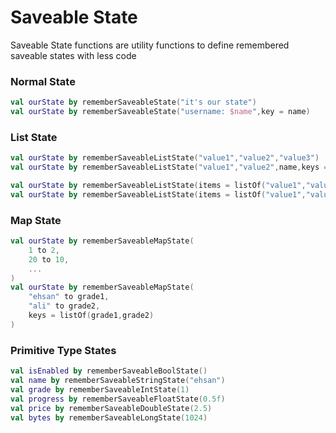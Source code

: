 # Saveable State

Saveable State functions are utility functions to define remembered saveable states with less code

### Normal State
```kotlin linenums="1"
val ourState by rememberSaveableState("it's our state")
val ourState by rememberSaveableState("username: $name",key = name)
```

### List State
```kotlin linenums="1"
val ourState by rememberSaveableListState("value1","value2","value3")
val ourState by rememberSaveableListState("value1","value2",name,keys = listOf(name))

val ourState by rememberSaveableListState(items = listOf("value1","value2","value3"))
val ourState by rememberSaveableListState(items = listOf("value1","value2",name), name /* vararg keys... */)
```

### Map State
```kotlin linenums="1"
val ourState by rememberSaveableMapState(
    1 to 2,
    20 to 10,
    ...
)
val ourState by rememberSaveableMapState(
    "ehsan" to grade1,
    "ali" to grade2,
    keys = listOf(grade1,grade2)
)
```

### Primitive Type States
```kotlin linenums="1"
val isEnabled by rememberSaveableBoolState()
val name by rememberSaveableStringState("ehsan")
val grade by rememberSaveableIntState(1)
val progress by rememberSaveableFloatState(0.5f)
val price by rememberSaveableDoubleState(2.5)
val bytes by rememberSaveableLongState(1024)
```